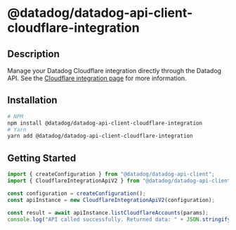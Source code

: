 # @datadog/datadog-api-client-cloudflare-integration

## Description

Manage your Datadog Cloudflare integration directly through the Datadog API. See the [Cloudflare integration page](https://docs.datadoghq.com/integrations/cloudflare/) for more information.

## Installation

```sh
# NPM
npm install @datadog/datadog-api-client-cloudflare-integration
# Yarn
yarn add @datadog/datadog-api-client-cloudflare-integration
```

## Getting Started
```ts
import { createConfiguration } from "@datadog/datadog-api-client";
import { CloudflareIntegrationApiV2 } from "@datadog/datadog-api-client-cloudflare-integration";

const configuration = createConfiguration();
const apiInstance = new CloudflareIntegrationApiV2(configuration);

const result = await apiInstance.listCloudflareAccounts(params);
console.log("API called successfully. Returned data: " + JSON.stringify(result));
```